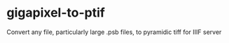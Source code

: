 # gigapixel-to-ptif
Convert any file, particularly large .psb files, to pyramidic tiff for IIIF server
